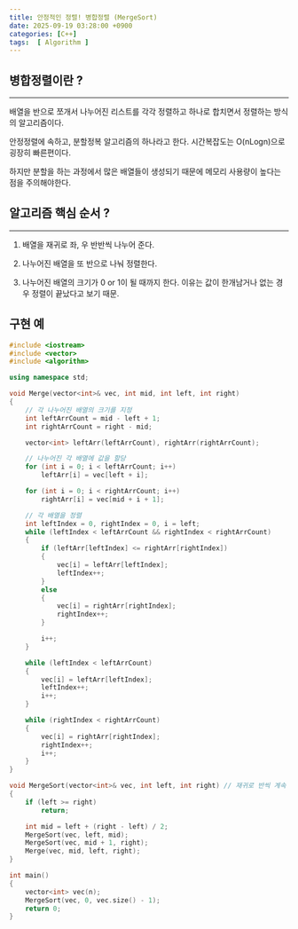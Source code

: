 ```yaml
---
title: 안정적인 정렬! 병합정렬 (MergeSort)
date: 2025-09-19 03:28:00 +0900
categories: [C++]  
tags:  [ Algorithm ]
---
```


## 병합정렬이란 ?
--------------------------------
배열을 반으로 쪼개서 나누어진 리스트를 각각 정렬하고 하나로 합치면서 정렬하는 방식의 알고리즘이다.

안정정렬에 속하고, 분할정복 알고리즘의 하나라고 한다. 시간복잡도는 O(nLogn)으로 굉장히 빠른편이다.

하지만 분할을 하는 과정에서 많은 배열들이 생성되기 때문에 메모리 사용량이 높다는 점을 주의해야한다.


## 알고리즘 핵심 순서 ?
--------------------------------
1. 배열을 재귀로 좌, 우 반반씩 나누어 준다.

2. 나누어진 배열을 또 반으로 나눠 정렬한다. 

3. 나누어진 배열의 크기가 0 or 1이 될 때까지 한다. 이유는 값이 한개남거나 없는 경우 정렬이 끝났다고 보기 때문. 


## 구현 예

```c++
#include <iostream>
#include <vector>
#include <algorithm>

using namespace std;

void Merge(vector<int>& vec, int mid, int left, int right)
{
    // 각 나누어진 배열의 크기를 지정
	int leftArrCount = mid - left + 1;
	int rightArrCount = right - mid;

	vector<int> leftArr(leftArrCount), rightArr(rightArrCount);

    // 나누어진 각 배열에 값을 할당
	for (int i = 0; i < leftArrCount; i++)
		leftArr[i] = vec[left + i];

	for (int i = 0; i < rightArrCount; i++)
		rightArr[i] = vec[mid + i + 1];

    // 각 배열을 정렬
	int leftIndex = 0, rightIndex = 0, i = left;
	while (leftIndex < leftArrCount && rightIndex < rightArrCount)
	{
		if (leftArr[leftIndex] <= rightArr[rightIndex])
		{
			vec[i] = leftArr[leftIndex];
			leftIndex++;
		}
		else
		{
			vec[i] = rightArr[rightIndex];
			rightIndex++;
		}

		i++;
	}

	while (leftIndex < leftArrCount)
	{
		vec[i] = leftArr[leftIndex];
		leftIndex++;
		i++;
	}

	while (rightIndex < rightArrCount)
	{
		vec[i] = rightArr[rightIndex];
		rightIndex++;
		i++;
	}
}

void MergeSort(vector<int>& vec, int left, int right) // 재귀로 반씩 계속 나누어준다.
{
	if (left >= right)
		return;

	int mid = left + (right - left) / 2;
	MergeSort(vec, left, mid);
	MergeSort(vec, mid + 1, right);
	Merge(vec, mid, left, right);
}

int main()
{
	vector<int> vec(n);
	MergeSort(vec, 0, vec.size() - 1);
	return 0;
}
```
